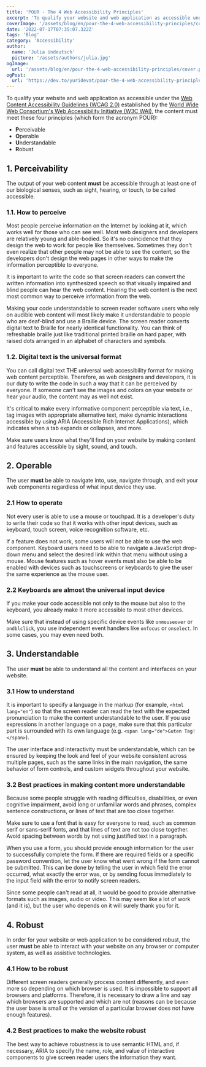 ```yaml
---
title: 'POUR - The 4 Web Accessibility Principles'
excerpt: 'To qualify your website and web application as accessible under the Web Content Accessibility Guidelines (WCAG 2.0) established by the World Wide Web Consortium’s Web Accessibility Initiative (W3C WAI), the content must meet these four principles (which form the acronym POUR)...'
coverImage: '/assets/blog/en/pour-the-4-web-accessibility-principles/cover.png'
date: '2022-07-17T07:35:07.322Z'
tags: 'Blog'
category: 'Accessibility'
author:
  name: 'Julia Undeutsch'
  picture: '/assets/authors/julia.jpg'
ogImage:
  url: '/assets/blog/en/pour-the-4-web-accessibility-principles/cover.png'
ogPost:
  url: 'https://dev.to/yuridevat/pour-the-4-web-accessibility-principles-edp'
---
```


To qualify your website and web application as accessible under the [Web Content Accessibility Guidelines (WCAG 2.0)](https://www.w3.org/TR/WCAG20/) established by the [World Wide Web Consortium's Web Accessibility Initiative (W3C WAI)](https://www.w3.org/WAI/), the content must meet these four principles (which form the acronym POUR):

- **P**erceivable
- **O**perable
- **U**nderstandable
- **R**obust

## 1. Perceivability

The output of your web content **must** be accessible through at least one of our biological senses, such as sight, hearing, or touch, to be called accessible.

### 1.1. How to perceive

Most people perceive information on the Internet by looking at it, which works well for those who can see well. Most web designers and developers are relatively young and able-bodied. So it's no coincidence that they design the web to work for people like themselves. Sometimes they don't even realize that other people may not be able to see the content, so the developers don't design the web pages in other ways to make the information perceptible to everyone.

It is important to write the code so that screen readers can convert the written information into synthesized speech so that visually impaired and blind people can hear the web content. Hearing the web content is the next most common way to perceive information from the web.

Making your code understandable to screen reader software users who rely on audible web content will most likely make it understandable to people who are deaf-blind and use a Braille device. The screen reader converts digital text to Braille for nearly identical functionality. You can think of refreshable braille just like traditional printed braille on hard paper, with raised dots arranged in an alphabet of characters and symbols.

### 1.2. Digital text is the universal format

You can call digital text THE universal web accessibility format for making web content perceptible. Therefore, as web designers and developers, it is our duty to write the code in such a way that it can be perceived by everyone. If someone can't see the images and colors on your website or hear your audio, the content may as well not exist.

It's critical to make every informative component perceptible via text, i.e., tag images with appropriate alternative text, make dynamic interactions accessible by using ARIA (Accessible Rich Internet Applications), which indicates when a tab expands or collapses, and more.

Make sure users know what they'll find on your website by making content and features accessible by sight, sound, and touch.

## 2. Operable

The user **must** be able to navigate into, use, navigate through, and exit your web components regardless of what input device they use.

### 2.1 How to operate

Not every user is able to use a mouse or touchpad. It is a developer's duty to write their code so that it works with other input devices, such as keyboard, touch screen, voice recognition software, etc.

If a feature does not work, some users will not be able to use the web component. Keyboard users need to be able to navigate a JavaScript drop-down menu and select the desired link within that menu without using a mouse. Mouse features such as hover events must also be able to be enabled with devices such as touchscreens or keyboards to give the user the same experience as the mouse user.

### 2.2 Keyboards are almost the universal input device

If you make your code accessible not only to the mouse but also to the keyboard, you already make it more accessible to most other devices.

Make sure that instead of using specific device events like `onmouseover` or `ondblclick`, you use independent event handlers like `onfocus` or `onselect`. In some cases, you may even need both.

## 3. Understandable

The user **must** be able to understand all the content and interfaces on your website.

### 3.1 How to understand

It is important to specify a language in the markup (for example, `<html lang="en"`) so that the screen reader can read the text with the expected pronunciation to make the content understandable to the user. If you use expressions in another language on a page, make sure that this particular part is surrounded with its own language (e.g. `<span lang="de">Guten Tag!</span>`).

The user interface and interactivity must be understandable, which can be ensured by keeping the look and feel of your website consistent across multiple pages, such as the same links in the main navigation, the same behavior of form controls, and custom widgets throughout your website.

### 3.2 Best practices in making content more understandable

Because some people struggle with reading difficulties, disabilities, or even cognitive impairment, avoid long or unfamiliar words and phrases, complex sentence constructions, or lines of text that are too close together.

Make sure to use a font that is easy for everyone to read, such as common serif or sans-serif fonts, and that lines of text are not too close together. Avoid spacing between words by not using justified text in a paragraph.

When you use a form, you should provide enough information for the user to successfully complete the form. If there are required fields or a specific password convention, let the user know what went wrong if the form cannot be submitted. This can be done by telling the user in which field the error occurred, what exactly the error was, or by sending focus immediately to the input field with the error to notify screen readers.

Since some people can't read at all, it would be good to provide alternative formats such as images, audio or video. This may seem like a lot of work (and it is), but the user who depends on it will surely thank you for it.

## 4. Robust

In order for your website or web application to be considered robust, the user **must** be able to interact with your website on any browser or computer system, as well as assistive technologies.

### 4.1 How to be robust

Different screen readers generally process content differently, and even more so depending on which browser is used.
It is impossible to support all browsers and platforms. Therefore, it is necessary to draw a line and say which browsers are supported and which are not (reasons can be because the user base is small or the version of a particular browser does not have enough features).

### 4.2 Best practices to make the website robust

The best way to achieve robustness is to use semantic HTML and, if necessary, ARIA to specify the name, role, and value of interactive components to give screen reader users the information they want.
